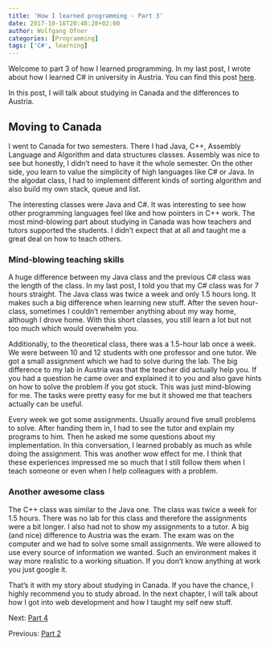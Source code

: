 ```yaml
---
title: 'How I learned programming - Part 3'
date: 2017-10-16T20:48:28+02:00
author: Wolfgang Ofner
categories: [Programming]
tags: ['C#', learning]
---
```

Welcome to part 3 of how I learned programming. In my last post, I wrote about how I learned C# in university in Austria. You can find this post <a href="/learned-programming-part-2/" target="_blank" rel="noopener">here</a>.

In this post, I will talk about studying in Canada and the differences to Austria.

## Moving to Canada

I went to Canada for two semesters. There I had Java, C++, Assembly Language and Algorithm and data structures classes. Assembly was nice to see but honestly, I didn&#8217;t need to have it the whole semester. On the other side, you learn to value the simplicity of high languages like C# or Java. In the algodat class, I had to implement different kinds of sorting algorithm and also build my own stack, queue and list.

The interesting classes were Java and C#. It was interesting to see how other programming languages feel like and how pointers in C++ work. The most mind-blowing part about studying in Canada was how teachers and tutors supported the students. I didn&#8217;t expect that at all and taught me a great deal on how to teach others.

### Mind-blowing teaching skills

A huge difference between my Java class and the previous C# class was the length of the class. In my last post, I told you that my C# class was for 7 hours straight. The Java class was twice a week and only 1.5 hours long. It makes such a big difference when learning new stuff. After the seven hour-class, sometimes I couldn&#8217;t remember anything about my way home, although I drove home. With this short classes, you still learn a lot but not too much which would overwhelm you.

Additionally, to the theoretical class, there was a 1.5-hour lab once a week. We were between 10 and 12 students with one professor and one tutor. We got a small assignment which we had to solve during the lab. The big difference to my lab in Austria was that the teacher did actually help you. If you had a question he came over and explained it to you and also gave hints on how to solve the problem if you got stuck. This was just mind-blowing for me. The tasks were pretty easy for me but it showed me that teachers actually can be useful.

Every week we got some assignments. Usually around five small problems to solve. After handing them in, I had to see the tutor and explain my programs to him. Then he asked me some questions about my implementation. In this conversation, I learned probably as much as while doing the assignment. This was another wow effect for me. I think that these experiences impressed me so much that I still follow them when I teach someone or even when I help colleagues with a problem.

### Another awesome class

The C++ class was similar to the Java one. The class was twice a week for 1.5 hours. There was no lab for this class and therefore the assignments were a bit longer. I also had not to show my assignments to a tutor. A big (and nice) difference to Austria was the exam. The exam was on the computer and we had to solve some small assignments. We were allowed to use every source of information we wanted. Such an environment makes it way more realistic to a working situation. If you don&#8217;t know anything at work you just google it.

That&#8217;s it with my story about studying in Canada. If you have the chance, I highly recommend you to study abroad. In the next chapter, I will talk about how I got into web development and how I taught my self new stuff.

Next: <a href="/how-i-learned-programming-part-4/" target="_blank" rel="noopener">Part 4</a>

Previous: <a href="/how-i-learned-programming-part-2/" target="_blank" rel="noopener">Part 2</a>